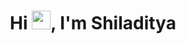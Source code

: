 <h1 align="center">Hi <img src="https://raw.githubusercontent.com/iampavangandhi/iampavangandhi/master/gifs/Hi.gif" width="30px">, I'm Shiladitya</h1>
<!--
**shiladityab24/shiladityab24** is a ✨ _special_ ✨ repository because its `README.md` (this file) appears on your GitHub profile.

Here are some ideas to get you started:

- 🔭 I’m currently working on ...
- 🌱 I’m currently learning ...
- 👯 I’m looking to collaborate on ...
- 🤔 I’m looking for help with ...
- 💬 Ask me about ...
- 📫 How to reach me: ...
- 😄 Pronouns: ...
- ⚡ Fun fact: ...
-->

## 📈 GitHub Stats
<div>
  <img height="165" align="left" src="https://github-readme-stats.vercel.app/api?username=shiladityab24&show_icons=true&theme=vue" />
  <img src="https://github-readme-stats.vercel.app/api/top-langs/?username=shiladityab24&layout=compact&show_icons=true&theme=vue" />
</div>
